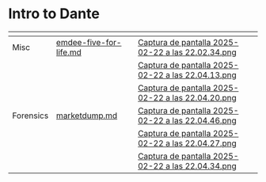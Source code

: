 # Intro to Dante



<table data-view="cards"><thead><tr><th></th><th data-type="content-ref"></th><th data-hidden data-card-cover data-type="files"></th></tr></thead><tbody><tr><td>Misc</td><td><a href="challenges/emdee-five-for-life.md">emdee-five-for-life.md</a></td><td><a href="../../.gitbook/assets/Captura de pantalla 2025-02-22 a las 22.02.34.png">Captura de pantalla 2025-02-22 a las 22.02.34.png</a></td></tr><tr><td></td><td></td><td><a href="../../.gitbook/assets/Captura de pantalla 2025-02-22 a las 22.04.13.png">Captura de pantalla 2025-02-22 a las 22.04.13.png</a></td></tr><tr><td></td><td></td><td><a href="../../.gitbook/assets/Captura de pantalla 2025-02-22 a las 22.04.20.png">Captura de pantalla 2025-02-22 a las 22.04.20.png</a></td></tr><tr><td>Forensics</td><td><a href="challenges/marketdump.md">marketdump.md</a></td><td><a href="../../.gitbook/assets/Captura de pantalla 2025-02-22 a las 22.04.46.png">Captura de pantalla 2025-02-22 a las 22.04.46.png</a></td></tr><tr><td></td><td></td><td><a href="../../.gitbook/assets/Captura de pantalla 2025-02-22 a las 22.04.27.png">Captura de pantalla 2025-02-22 a las 22.04.27.png</a></td></tr><tr><td></td><td></td><td><a href="../../.gitbook/assets/Captura de pantalla 2025-02-22 a las 22.04.34.png">Captura de pantalla 2025-02-22 a las 22.04.34.png</a></td></tr></tbody></table>

